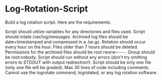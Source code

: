 # Log-Rotation-Script

Build a log rotation script. Here are the requirements:

Script should utilize variables for any directories and files used.
Script should rotate /var/log/messages.
Archived log files should be date+timestamped and compressed in a .tar.gz.
Rotation should occur every hour on the hour.
Files older than 7 hours should be deleted.
Permissions for the archived files should be root rwxrw-----.
Group should be root:nobody.
Script should run without any errors (don't try omitting errors to STDOUT with output redirection!).
Script should be only one file (only one file will be graded).
Max 30 lines of code including comments.
Cannot use the logrotate command, logrotated, or any log rotation software.
